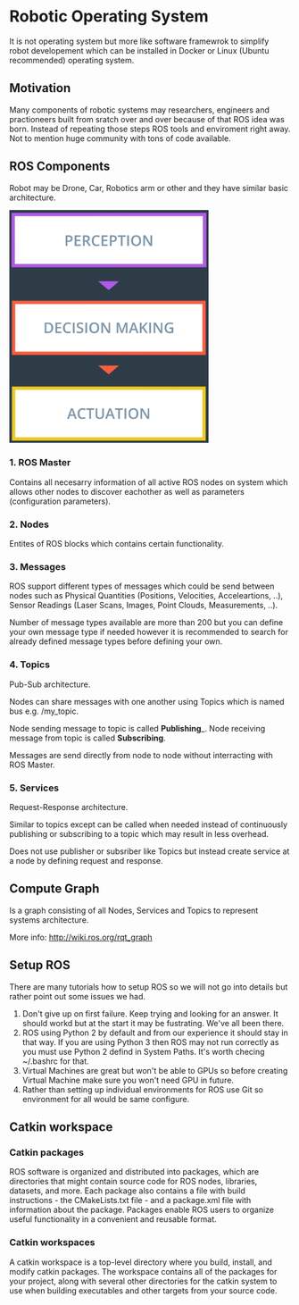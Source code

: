 # Robotic Operating System

It is not operating system but more like software framewrok to simplify robot developement which can be installed in Docker or Linux (Ubuntu recommended) operating system.

## Motivation

Many components of robotic systems may researchers, engineers and practioneers built from sratch over and over because of that ROS idea was born. Instead of repeating those steps ROS tools and enviroment right away. Not to mention huge community with tons of code available.

## ROS Components

Robot may be Drone, Car, Robotics arm or other and they have similar basic architecture.

![ros_project_architecture](images/ros_project_architecture.png)

### 1. ROS Master

Contains all necesarry information of all active ROS nodes on system which allows other nodes to discover eachother as well as parameters (configuration parameters).

### 2. Nodes

Entites of ROS blocks which contains certain functionality.

### 3. Messages

ROS support different types of messages which could be send between nodes such as Physical Quantities (Positions, Velocities, Acceleartions, ..), Sensor Readings (Laser Scans, Images, Point Clouds, Measurements, ..).

Number of message types available are more than 200 but you can define your own message type if needed however it is recommended to search for already defined message types before defining your own.

### 4. Topics

Pub-Sub architecture.

Nodes can share messages with one another using Topics which is named bus e.g. /my_topic.

Node sending message to topic is called __Publishing___.
Node receiving message from topic is called __Subscribing__.

Messages are send directly from node to node without interracting with ROS Master.

### 5. Services

Request-Response architecture.

Similar to topics except can be called when needed instead of continuously publishing or subscribing to a topic which may result in less overhead.

Does not use publisher or subsriber like Topics but instead create service at a node by defining request and response.

## Compute Graph

Is a graph consisting of all Nodes, Services and Topics to represent systems architecture.

More info: http://wiki.ros.org/rqt_graph

## Setup ROS

There are many tutorials how to setup ROS so we will not go into details but rather point out some issues we had.

1. Don't give up on first failure. Keep trying and looking for an answer. It should workd but at the start it may be fustrating. We've all been there.
2. ROS using Python 2 by default and from our experience it should stay in that way. If you are using Python 3 then ROS may not run correctly as you must use Python 2 defind in System Paths. It's worth checing ~/.bashrc for that.
3. Virtual Machines are great but won't be able to GPUs so before creating Virtual Machine make sure you won't need GPU in future.
4. Rather than setting up individual environments for ROS use Git so environment for all would be same configure.

## Catkin workspace

### Catkin packages

ROS software is organized and distributed into packages, which are directories that might contain source code for ROS nodes, libraries, datasets, and more. Each package also contains a file with build instructions - the CMakeLists.txt file - and a package.xml file with information about the package. Packages enable ROS users to organize useful functionality in a convenient and reusable format.

### Catkin workspaces

A catkin workspace is a top-level directory where you build, install, and modify catkin packages. The workspace contains all of the packages for your project, along with several other directories for the catkin system to use when building executables and other targets from your source code.


